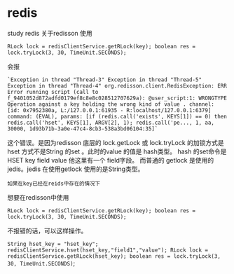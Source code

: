 # redis
   study redis
关于redisson 使用

`RLock lock = redisClientService.getRLock(key);
boolean res = lock.tryLock(3, 30, TimeUnit.SECONDS); `

会报

	`Exception in thread "Thread-3" Exception in thread "Thread-5" Exception in thread "Thread-4" org.redisson.client.RedisException: ERR Error running script (call to f_9401052d872adfd0179ef8c8e8c028512707629a): @user_script:1: WRONGTYPE Operation against a key holding the wrong kind of value . channel: [id: 0x7952380a, L:/127.0.0.1:61935 - R:localhost/127.0.0.1:6379] command: (EVAL), params: [if (redis.call('exists', KEYS[1]) == 0) then redis.call('hset', KEYS[1], ARGV[2], 1); redis.call('pe..., 1, aa, 30000, 1d93b71b-3a0e-47c4-8cb3-538a3bd06104:35]`
	
这个错误。是因为redisson 底层的 lock.getLock 或 lock.tryLock 的加锁方式是 hset 方式不是String 的set 。此时的value 的值是 hash类型。
hash 的set命令是 HSET key field value 他这里有一个 field字段。
而普通的 getlock 是使用的jedis。jedis 在使用getlock 使用的是String类型。

	如果在key已经在reids中存在的情况下
想要在redisson中使用

`RLock lock = redisClientService.getRLock(key);
boolean res = lock.tryLock(3, 30, TimeUnit.SECONDS);` 

不报错的话，可以这样操作。

`String hset_key = "hset_key";
redisClientService.hset(hset_key,"field1","value");
RLock lock = redisClientService.getRLock(hset_key);
boolean res = lock.tryLock(3, 30, TimeUnit.SECONDS)`; 
